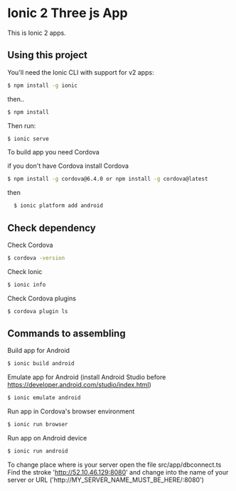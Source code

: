Ionic 2 Three js  App
=====================

This is Ionic 2 apps.

## Using this project

You'll need the Ionic CLI with support for v2 apps:

```bash
$ npm install -g ionic
```
then..
```bash
$ npm install
```
Then run:

```bash
$ ionic serve 
```

To build app you need Cordova 

if you don't have Cordova install Cordova

```bash
$ npm install -g cordova@6.4.0 or npm install -g cordova@latest 
```
then

```bash
  $ ionic platform add android
```  

## Check dependency
Check Cordova
```bash
$ cordova -version
```

Check Ionic
```bash
$ ionic info
```
Check Cordova plugins
```bash
$ cordova plugin ls
```
## Commands to assembling
Build app for Android
```bash
$ ionic build android
```
Emulate app for Android (install Android Studio before https://developer.android.com/studio/index.html)
```bash
$ ionic emulate android
```
Run app in Cordova's browser environment
```bash
$ ionic run browser
```
Run app on Android device
```bash
$ ionic run android
```
To change place where is your server open the file src/app/dbconnect.ts
Find the stroke 'http://52.10.46.129:8080' and change into the name of your server or URL ('http://MY_SERVER_NAME_MUST_BE_HERE/:8080')
